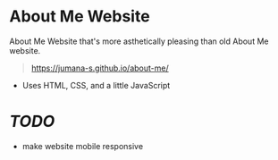 # About Me Website
About Me Website that's more asthetically pleasing than old About Me website.  
> https://jumana-s.github.io/about-me/ 

* Uses HTML, CSS, and a little JavaScript

# *TODO*
* make website mobile responsive
